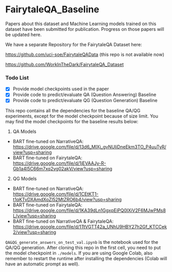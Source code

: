 # FairytaleQA_Baseline

Papers about this dataset and Machine Learning models trained on this dataset have been submitted for publication. Progress on those papers will be updated here.

We have a separate Repository for the FairytaleQA Dataset here: 

https://github.com/uci-soe/FairytaleQAData (this repo is not available now)

https://github.com/WorkInTheDark/FairytaleQA_Dataset

### Todo List
- [x] Provide model checkpoints used in the paper
- [x] Provide code to predict/evaluate QA (Question Answering) Baseline
- [x] Provide code to predict/evaluate QG (Question Generation) Baseline

This repo contains all the dependencies for the baseline QA/QG experiments, except for the model checkpoint because of size limit.
You may find the model checkpoints for the baseline results below:
1. QA Models
  * BART fine-tuned on NarrativeQA: https://drive.google.com/file/d/13d6_MlXj_gvNUliDneEkm3TO_P4uuTyR/view?usp=sharing 
  * BART fine-tuned on FairytaleQA: https://drive.google.com/file/d/1jEVAAJy-R-Gb1a4I5C66m7xq2vg02akV/view?usp=sharing
2. QG Models
  * BART fine-tuned on NarrativeQA: https://drive.google.com/file/d/1CEtKT1-t1qKTvDXAmdXoZl52MtZRO6b4/view?usp=sharing
  * BART fine-tuned on FairytaleQA: https://drive.google.com/file/d/1KA39dLn1GgxpEiPQ0IXiV2F6MJwPMs8L/view?usp=sharing
  * BART fine-tuned on NarrativeQA & FairytaleQA: https://drive.google.com/file/d/1TtVGTT42a_UNhU9HBY27h2Gf_KTCCek2/view?usp=sharing

```QA&QG_generate_answers_on_test_val.ipynb``` is the notebook used for the QA/QG generation. After cloning this repo in the first cell, you need to put the model checkpoint in ```./models```. If you are using Google Colab, also remember to restart the runtime after installing the dependencies (Colab will have an automatic prompt as well).




